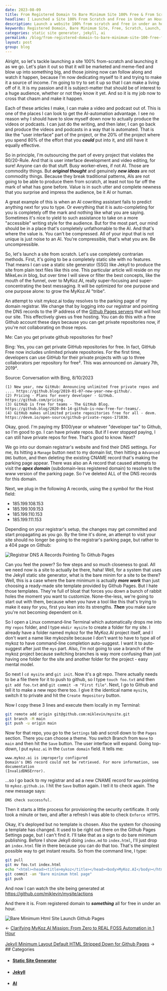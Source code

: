 ```yaml
---
date: 2023-08-09
title: From Registered Domain to Bare Minimum Site 100% Free & From Scratch in 1 Hour
headline: I Launched a Site 100% From Scratch and Free in Under an Hour!
description: Launch a website 100% from scratch and free in under an hour! Follow along as I create a site with a static site generator, setting up DNS records, creating a repo, and deploying a bare minimum HTML page. Learn how to use GitHub Pages to create a website and make it live.
keywords: Registered Domain, Bare Minimum Site, Free, Scratch, Launch, Marketed, Meme-fied, Source of Income, AI-automation, User Interface, Original Thought, New Ideas, AI, Uncompressible, Jekyll, Static Site Generator, Contrarian Methods, Static Site, Plain Text Files, MikeLev.in, MyKoz.AI, Funnel, Messaging, Optimized, Grow, Tribe, Domain Registrar, DNS, Apex Domain
categories: static site generator, jekyll, ai
permalink: /blog/from-registered-domain-to-bare-minimum-site-100-free-from-scratch-in-1-hour/
layout: post
group: blog
---
```



Alright, so let's tackle launching a site 100% from-scratch and launching it as
we go. Let's plan it out so that it will be marketed and meme-fied and blow up
into something big, and those joining now can follow along and watch it happen,
because I'm now dedicating myself to it and trying to make it a source of
income. I'm going to try to set it up so that I can make a living off of it. It
is my passion and it is subject-matter that should be of interest to a huge
audience, whether or not they know it yet. And so it is my job now to cross
that chasm and make it happen.

Each of these articles I make, I can make a video and podcast out of. This is
one of the places I can look to get the AI-automation advantage. I see no
reason why I should have to slow myself down now to actually produce the
videos or podcasts. I can just do the writing, and then later, I can go back
and produce the videos and podcasts in a way that is automated. That is like
the "user interface" part of the project, or the 20% of the project where you
spend 80% of the effort that you ***could*** put into it, and still have it
equally effective. 

So in principle, I'm outsourcing the part of every project that violates the
80/20-Rule. And that is user interface development and video editing, for sure!
Anyone can do that stuff. Busy worker-elves, if not AI. Those are commodity
things. But ***original thought*** and genuinely ***new ideas*** are not
commodity things. Because they break traditional patterns, AIs are not going to
be able to produce them from scratch, at least not too far off the mark of what
has gone before. Value is in such utter and complete newness that you surprise
and impress the audience, be it AI or human.

A great example of this is when an AI cowriting assistant fails to predict
anything next for you to type. Or everything that it is auto-completing for you
is completely off the mark and nothing like what you are saying. Sometimes it's
nice to yield to such assistance to take on a more "accessible" writing style
for the audience. But for the most part, our mind should be in a place that's
completely unfathomable to the AI. And that's where the value is. You can't be
compressed. All of your input that is not unique is just noise to an AI. You're
compressible, that's what you are. Be uncompressible.

So, let's launch a site from scratch. Let's use completely contrarian methods.
First, it's going to be a completely static site with no features. That means I
can use a static site generator (SSG) like Jekyll to produce the site from
plain text files like this one. This particular article will reside on my
MikeLev.in blog, but over time I will sieve or filter the best concepts, like
the mouth of the funnel, over to MyKoz.AI, really super-focusing and
super-concentrating the best messaging. It will be optimized for one purpose
and one purpose alone: to grow the MyKoz.AI "tribe".

An attempt to visit mykoz.ai today resolves to the parking page of my domain
registrar. We change that by logging into our registrar and pointing the DNS
records to the IP address of the [Github Pages
servers](https://docs.github.com/en/pages/configuring-a-custom-domain-for-your-github-pages-site/managing-a-custom-domain-for-your-github-pages-site)
that will host our site. This effectively gives us free hosting. You can do
this with a free Github account these days because you can get private
repositories now, if you're not collaborating on those repos.

Me: Can you get private github repositories for free?

Bing: Yes, you can get private GitHub repositories for free. In fact, GitHub Free now includes unlimited private repositories. For the first time, developers can use GitHub for their private projects with up to three collaborators per repository for free². This was announced on January 7th, 2019².

Source: Conversation with Bing, 8/10/2023

    (1) New year, new GitHub: Announcing unlimited free private repos and .... https://github.blog/2019-01-07-new-year-new-github/.
    (2) Pricing · Plans for every developer · GitHub. https://github.com/pricing.
    (3) GitHub is free for teams - The GitHub Blog. https://github.blog/2020-04-14-github-is-now-free-for-teams/.
    (4) GitHub makes unlimited private repositories free for all - devm. https://devm.io/open-source/github-private-repos-171030.

Okay, good. I'm paying my $100/year or whatever "developer tax" to Github, so
I'm good to go. I can have private repos. But if I ever stopped paying, I can
still have private repos for free. That's good to know. Next?

We go into our domain registrar's website and find their DNS settings. For me,
its hitting a `Manage` button next to my domain list, then hitting a `Advanced
DNS` button, and then deleting the existing CNAME record that's making the
parking page appear. There was also an A record that caused attempts to visit
the ***apex domain*** (subdomain-less registered domain) to resolve to the
www version of the parking page. So I've deleted ALL of the DNS records for
this domain.

Next, we plug in the following A records, using the `@`
symbol for the Host field:

- 185.199.108.153
- 185.199.109.153
- 185.199.110.153
- 185.199.111.153

Depending on your registrar's setup, the changes may get committed and start
propagating as you go. By the time it's done, an attempt to visit your site
should no longer be going to the registrar's parking page, but rather to a 404
page on Github:

![Registrar DNS A Records Pointing To Github Pages](/assets/images/registrar-dns-a-records-pointing-to-github-pages.png)

Can you feel the power? So few steps and so much closeness to goal. All we need
now is a site to actually be there, haha! Well, for a system that uses the
Jekyll static site generator, what is the bare minim for a site to be there?
Well, this is a case where the bare minimum is actually ***more work*** than
just choosing a ready-made site template provided by Github Pages. But I hate
those templates. They're full of bloat that forces you down a bunch of rabbit
holes the moment you want to customize. None-the-less, we're going to start out
with them, because when you have a tool like this that's trying to make it easy
for you, first you lean into its strengths. ***Then*** you make sure you're not
becoming dependent on it.

So I open a Linux command-line Terminal which automatically drops me into my
`repos` folder, and I type `mkdir mysite` to create a folder for my site. I
already have a folder named mykoz for the MyKoz.AI project itself, and I don't
want a name like mykozsite because I don't want to have to type all of mykoz to
have command-line completion auto-suggest. I want it to auto-suggest after just
the `mys` part. Also, I'm not going to use a branch of the mykoz project
because switching branches is way more confusing than just having one folder
for the site and another folder for the project - easy mental model.

So next I `cd mysite` and `git init`. Now it's a git repo. There actually needs
to be a file there for it to push to github, so I type `touch foo.txt` and then
`git add foo.txt` and `git commit -m "First file"`. Next, I go to Github and
tell it to make a new repo there too. I give it the identical name `mysite`,
switch it to private and hit the `Create Repository` button. 

Now I copy these 3 lines and execute them locally in my Terminal:

```bash
git remote add origin git@github.com:miklevin/mysite.git
git branch -M main
git push -u origin main
```

Now for that repo, you go to the `Settings` tab and scroll down to the
`Pages` section. There you can choose a theme. You switch Branch from `None`
to `main` and then hit the `Save` button. The user interface will expand. Going
top-down, I put `mykoz.ai` in the `Custom domain` field. It tells me:

    www.mykoz.ai is improperly configured
    Domain's DNS record could not be retrieved. For more information, see documentation
    (InvalidDNSError).

...so I go back to my registrar and ad a new CNAME record for `www` pointing
to `mykoz.github.io`. I hit the `Save` button again. I tell it to check again.
The new message says:

    DNS check successful.

Then it starts a little process for provisioning the security certificate. It
only took a minute or two, and after a refresh I was able to check `Enforce
HTTPS`. 

Okay, it's deployed but no template is chosen. Also the system for choosing a
template has changed. It used to be right out there on the Github Pages
Settings page, but I can't find it. I'll take that as a sign to do bare
minimum publishing. Before I show Jekyll doing `index.md` to `index.html`, I'll
just drop an `index.html` file in there because you can do that too. That's the
simplest possible way to get instant results. So from the command line, I type:

```bash
git pull
git mv foo.txt index.html
echo "<html><head><title>mykoz</title></head><body>MyKoz.AI</body></html>" >> index.html
git commit -am "Bare minimum html page"
git push
```

And now I can watch the site being generated at https://github.com/miklevin/mysite/actions

And there it is. From registered domain to ***something*** all for free in
under an hour.

![Bare Minimum Html Site Launch Github Pages](/assets/images/bare-minimum-html-site-launch-github-pages.png)








<div class="arrow-links"><div class="post-nav-prev"><span class="arrow">&larr;&nbsp;</span><a href="/blog/clarifying-mykoz-ai-mission-from-zero-to-real-foss-automation-in-1-hour/">Clarifying MyKoz.AI Mission: From Zero to REAL FOSS Automation in 1 Hour</a></div> &nbsp; <div class="post-nav-next"><a href="/blog/jekyll-minimum-layout-default-html-stripped-down-for-github-pages/">Jekyll Minimum Layout Default HTML Stripped Down for Github Pages</a><span class="arrow">&nbsp;&rarr;</span></div></div>
## Categories

<ul>
<li><h4><a href='/static-site-generator/'>Static Site Generator</a></h4></li>
<li><h4><a href='/jekyll/'>Jekyll</a></h4></li>
<li><h4><a href='/ai/'>AI</a></h4></li></ul>